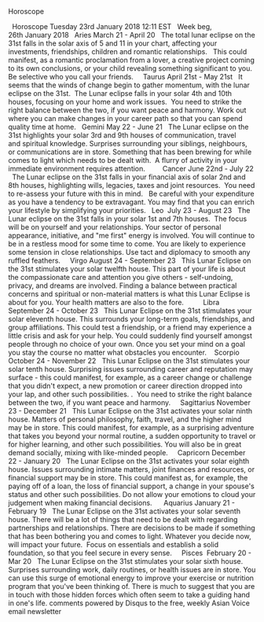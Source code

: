 Horoscope

  Horoscope Tuesday 23rd January 2018 12:11 EST   Week beg, 26th January 2018   Aries March 21 - April 20   The total lunar eclipse on the 31st falls in the solar axis of 5 and 11 in your chart, affecting your investments, friendships, children and romantic relationships.   This could manifest, as a romantic proclamation from a lover, a creative project coming to its own conclusions, or your child revealing something significant to you. Be selective who you call your friends.     Taurus April 21st - May 21st   It seems that the winds of change begin to gather momentum, with the lunar eclipse on the 31st.  The Lunar eclipse falls in your solar 4th and 10th houses, focusing on your home and work issues.  You need to strike the right balance between the two, if you want peace and harmony. Work out where you can make changes in your career path so that you can spend quality time at home.   Gemini May 22 - June 21   The Lunar eclipse on the 31st highlights your solar 3rd and 9th houses of communication, travel and spiritual knowledge. Surprises surrounding your siblings, neighbours, or communications are in store. Something that has been brewing for while comes to light which needs to be dealt with.  A flurry of activity in your immediate environment requires attention.         Cancer June 22nd - July 22   The Lunar eclipse on the 31st falls in your financial axis of solar 2nd and 8th houses, highlighting wills, legacies, taxes and joint resources.  You need to re-assess your future with this in mind.   Be careful with your expenditure as you have a tendency to be extravagant. You may find that you can enrich your lifestyle by simplifying your priorities.   Leo  July 23 - August 23   The Lunar eclipse on the 31st falls in your solar 1st and 7th houses.  The focus will be on yourself and your relationships. Your sector of personal appearance, initiative, and "me first" energy is involved. You will continue to be in a restless mood for some time to come. You are likely to experience some tension in close relationships. Use tact and diplomacy to smooth any ruffled feathers.     Virgo August 24 - September 23   This Lunar Eclipse on the 31st stimulates your solar twelfth house. This part of your life is about the compassionate care and attention you give others - self-undoing, privacy, and dreams are involved. Finding a balance between practical concerns and spiritual or non-material matters is what this Lunar Eclipse is about for you. Your health matters are also to the fore.          Libra September 24 - October 23   This Lunar Eclipse on the 31st stimulates your solar eleventh house. This surrounds your long-term goals, friendships, and group affiliations. This could test a friendship, or a friend may experience a little crisis and ask for your help. You could suddenly find yourself amongst people through no choice of your own. Once you set your mind on a goal you stay the course no matter what obstacles you encounter.    Scorpio October 24 - November 22   This Lunar Eclipse on the 31st stimulates your solar tenth house. Surprising issues surrounding career and reputation may surface - this could manifest, for example, as a career change or challenge that you didn't expect, a new promotion or career direction dropped into your lap, and other such possibilities. .  You need to strike the right balance between the two, if you want peace and harmony.     Sagittarius November 23 - December 21   This Lunar Eclipse on the 31st activates your solar ninth house. Matters of personal philosophy, faith, travel, and the higher mind may be in store. This could manifest, for example, as a surprising adventure that takes you beyond your normal routine, a sudden opportunity to travel or for higher learning, and other such possibilities. You will also be in great demand socially, mixing with like-minded people.     Capricorn December 22 - January 20   The Lunar Eclipse on the 31st activates your solar eighth house. Issues surrounding intimate matters, joint finances and resources, or financial support may be in store. This could manifest as, for example, the paying off of a loan, the loss of financial support, a change in your spouse's status and other such possibilities. Do not allow your emotions to cloud your judgement when making financial decisions.      Aquarius January 21 - February 19   The Lunar Eclipse on the 31st activates your solar seventh house. There will be a lot of things that need to be dealt with regarding partnerships and relationships. There are decisions to be made if something that has been bothering you and comes to light. Whatever you decide now, will impact your future.  Focus on essentials and establish a solid foundation, so that you feel secure in every sense.     Pisces  February 20 - Mar 20   The Lunar Eclipse on the 31st stimulates your solar sixth house. Surprises surrounding work, daily routines, or health issues are in store. You can use this surge of emotional energy to improve your exercise or nutrition program that you've been thinking of. There is much to suggest that you are in touch with those hidden forces which often seem to take a guiding hand in one's life. comments powered by Disqus to the free, weekly Asian Voice email newsletter